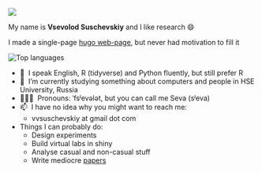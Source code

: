 ![](https://github.com/BrunnerLivio/brunnerlivio/blob/master/images/welcome.png?raw=true)

My name is **Vsevolod Suschevskiy** and I like research 😄

I made a single-page [hugo web-page](https://vvseva.netlify.app/), but never had motivation to fill it

![Top languages](https://github-readme-stats-sigma-five.vercel.app/api/top-langs/?username=vvseva&hide=html,JavaScript,SCSS,Less,shell,CSS,Sass&theme=dark&show_icons=true&langs_count=10&layout=compact&hide_title=True)

* 💬 &nbsp;I speak English, R (tidyverse) and Python fluently, but still prefer R
* 🔭 &nbsp;I’m currently studying something about computers and people in HSE University, Russia
* 👩🏻‍💻 &nbsp;Pronouns: ˈfsʲevələt, but you can call me Seva (sʲeva)
* 📫 &nbsp;I have no idea why you might want to reach me: 
  * vvsuschevskiy at gmail dot com
* Things I can probably do:
  * Design experiments
  * Build virtual labs in shiny
  * Analyse casual and non-casual stuff
  * Write mediocre [papers](https://scholar.google.com/citations?user=TycFXMIAAAAJ&hl=en&oi=ao)
